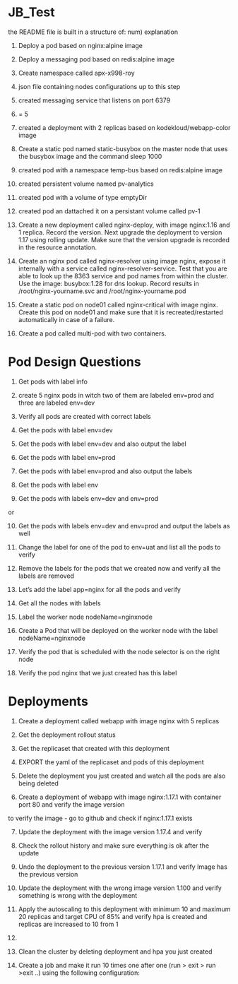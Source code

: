 # JB_Test
the README file is built in a structure of:
num) explanation
<!-- 
execution code and output
 -->



1) Deploy a pod based on nginx:alpine image
<!-- 
ubuntu@ip-172-31-10-80:~/JB_Test$ kubectl apply -f 01_nginx_pod.yml
pod/nginx-pod-roy created
ubuntu@ip-172-31-10-80:~/JB_Test$ kubectl get pods
NAME            READY   STATUS    RESTARTS   AGE
nginx-pod-roy   1/1     Running   0          11s 
 -->

2) Deploy a messaging pod based on redis:alpine image
<!-- 
ubuntu@ip-172-31-10-80:~/JB_Test$ kubectl apply -f 02_messaging_pod.yml
pod/messaging created 
ubuntu@ip-172-31-10-80:~/JB_Test$ kubectl get pods
NAME            READY   STATUS    RESTARTS   AGE
messaging       1/1     Running   0          7s    
 -->

3) Create namespace called apx-x998-roy
<!-- 
ubuntu@ip-172-31-10-80:~/JB_Test$ kubectl apply -f 03_namespace.yml
namespace/apx-x998-roy created
ubuntu@ip-172-31-10-80:~/JB_Test$ kubectl get ns
NAME              STATUS   AGE
apx-x998-roy      Active   5s  
 -->

4) json file containing nodes configurations up to this step
<!-- 
ubuntu@ip-172-31-10-80:~/JB_Test$ kubectl get nodes -o json > 04_tmp_nodes.json
 -->

5) created messaging service that listens on port 6379
<!-- 
ubuntu@ip-172-31-10-80:~/JB_Test$ kubectl apply -f 05_messaging_service.yml
service/messaging-service created
ubuntu@ip-172-31-10-80:~/JB_Test$ kubectl get svc
NAME                TYPE        CLUSTER-IP      EXTERNAL-IP   PORT(S)    AGE
messaging-service   ClusterIP   100.70.60.189   <none>        6379/TCP   5s    
 -->
6) = 5

7) created a deployment with 2 replicas based on kodekloud/webapp-color image
<!-- 
ubuntu@ip-172-31-10-80:~/JB_Test$ kubectl apply -f 07_deploy_2_rep.yml
deployment.apps/hr-web-app created
ubuntu@ip-172-31-10-80:~/JB_Test$ kubectl get deployments.apps hr-web-app
NAME         READY   UP-TO-DATE   AVAILABLE   AGE
hr-web-app   2/2     2            2           16s 
 -->

8) Create a static pod named static-busybox on the master node that uses the busybox
image and the command sleep 1000
<!-- 
MASTER $ ssh node01 
node01 $ mkdir /etc/kubelet.d
node01 $ cat <<EOF > /etc/kubelet.d/static.yml
> apiVersion: v1
> kind: Pod
> metadata:
>   name: static-busybox
>   labels:
>     static: pod
> spec:
>   containers:
>   - name: static-busybox
>     image: busybox
>     command: ["sleep"]
>     args: ["1000"]
>     ports:
>     - name: http
>       containerPort: 80
>       prtotocol: TCP
> EOF
node01 $ nano /etc/systemd/system/kubelet.service.d/10-kubeadm.conf
...
[Service]
Environment=... --pod-manifest-path=/etc/kubelet.d/"
node01 $ systemctl daemon-reload 
node01 $ systemctl restart kubelet.service 
node01 $ exit
logout
Connection to node01 closed.
MASTER $ kubectl get pods
NAME                    READY   STATUS    RESTARTS   AGE
static-busybox-node01   1/1     Running   0          3s
MASTER $ kubectl describe pods static-busybox-node01 
Name:         static-busybox-node01
...
Node:         node01/172.17.0.37
...
    Command:
      sleep
    Args:
      1000
 -->


9) created pod with a namespace temp-bus based on redis:alpine image
<!-- 
ubuntu@ip-172-31-10-80:~/JB_Test$ kubectl apply -f 09_pod_namespace.yml
namespace/finance-roy created
pod/temp-bus created
ubuntu@ip-172-31-10-80:~/JB_Test$ kubectl get ns
NAME              STATUS   AGE
finance-roy       Active   15s
ubuntu@ip-172-31-10-80:~/JB_Test$ kubectl get pods --namespace=finance-roy
NAME       READY   STATUS    RESTARTS   AGE
temp-bus   1/1     Running   0          2m
 -->

10) created persistent volume named pv-analytics
<!-- 
ubuntu@ip-172-31-10-80:~/JB_Test$ kubectl apply -f 10_persistant_volume.yml
persistentvolume/pv-analytics created
ubuntu@ip-172-31-10-80:~/JB_Test$ kubectl get pv
NAME           CAPACITY   ACCESS MODES   RECLAIM POLICY   STATUS      CLAIM   STORAGECLASS   REASON   AGE
pv-analytics   100Mi      RWX            Retain           Available                                   72s
 -->

11) created pod with a volume of type emptyDir
<!-- 
ubuntu@ip-172-31-10-80:~/JB_Test$ kubectl apply -f 11_redis_storage.yml
pod/redis-storage-roy created
ubuntu@ip-172-31-10-80:~/JB_Test$ kubectl get pods
NAME                          READY   STATUS    RESTARTS   AGE
redis-storage-roy             1/1     Running   0          23s
 -->

12) created pod an dattached it on a persistant volume called pv-1
<!-- 
ubuntu@ip-172-31-10-80:~/JB_Test$ kubectl apply -f 12_pod_pv.yml
persistentvolume/pv-1 created
persistentvolumeclaim/pv-1 created
pod/use-pv-roy created
ubuntu@ip-172-31-10-80:~/JB_Test$ kubectl get pv pv-1
NAME   CAPACITY   ACCESS MODES   RECLAIM POLICY   STATUS      CLAIM   STORAGECLASS   REASON   AGE
pv-1   100Mi      RWO            Retain           Available                                   13s
ubuntu@ip-172-31-10-80:~/JB_Test$ kubectl get pvc pv-1
NAME   STATUS   VOLUME                                     CAPACITY   ACCESS MODES   STORAGECLASS    AGE
pv-1   Bound    pvc-f9245503-487e-4249-913b-52b4f2eac960   1Gi        RWO            kops-ssd-1-17   21s
ubuntu@ip-172-31-10-80:~/JB_Test$ kubectl get pods use-pv-roy
NAME         READY   STATUS    RESTARTS   AGE
use-pv-roy   1/1     Running   0          43s
 -->

13) Create a new deployment called nginx-deploy, with image nginx:1.16 and 1 replica. Record the version. Next upgrade the deployment to version 1.17 using rolling update. Make sure that the version upgrade is recorded in the resource annotation.
<!-- 
ubuntu@ip-172-31-10-80:~/JB_Test$ kubectl apply -f 13_nginx_deploy_record.yml
deployment.apps/nginx-deploy created
ubuntu@ip-172-31-10-80:~/JB_Test$ kubectl get deployments nginx-deploy
NAME           READY   UP-TO-DATE   AVAILABLE   AGE
nginx-deploy   1/1     1            1           17s
ubuntu@ip-172-31-10-80:~/JB_Test$ kubectl set image deployments nginx-deploy nginx=nginx:1.17 --record
deployment.apps/nginx-deploy image updated
ubuntu@ip-172-31-10-80:~/JB_Test$ kubectl describe deployments nginx-deploy
Name:                   nginx-deploy
...
Annotations:            deployment.kubernetes.io/revision: 2
                        kubernetes.io/change-cause: kubectl set image deployments nginx-deploy nginx=nginx:1.17 --record=true
...                        
    Image:        nginx:1.17
 -->

14) Create an nginx pod called nginx-resolver using image nginx, expose it internally with a service called nginx-resolver-service. Test that you are able to look up the 8363 service and pod names from within the cluster. Use the image: busybox:1.28 for dns lookup. Record results in /root/nginx-yourname.svc and /root/nginx-yourname.pod
<!-- 
ubuntu@ip-172-31-15-28:~/JB_Test$ kubectl apply -f 14_deploy_and_service.yml
service/nginx-resolver-service created
pod/nginx-resolver created
ubuntu@ip-172-31-15-28:~/JB_Test$ kubectl get svc nginx-resolver-service
NAME                     TYPE        CLUSTER-IP     EXTERNAL-IP   PORT(S)   AGE
nginx-resolver-service   ClusterIP   100.66.254.0   <none>        80/TCP    10s
ubuntu@ip-172-31-15-28:~/JB_Test$ kubectl get pods nginx-resolver
NAME             READY   STATUS    RESTARTS   AGE
nginx-resolver   1/1     Running   0          20s
ubuntu@ip-172-31-15-28:~/JB_Test$ kubectl run test-nslookup --image=busybox:1.28 -- nslookup nginx-resolver-service
pod/test-nslookup created
ubuntu@ip-172-31-15-28:~/JB_Test$ kubectl logs test-nslookup
Server:    100.64.0.10
Address 1: 100.64.0.10 kube-dns.kube-system.svc.cluster.local

Name:      nginx-resolver-service
Address 1: 100.66.254.0 nginx-resolver-service.default.svc.cluster.local
 -->


15) Create a static pod on node01 called nginx-critical with image nginx. Create this pod on node01 and make sure that it is recreated/restarted automatically in case of a failure.
<!-- 
MASTER $ ssh node01 
node01 $ mkdir /etc/kubelet.d
node01 $ cat <<EOF > /etc/kubelet.d/static.yml
> apiVersion: v1
> kind: Pod
> metadata:
>   name: static-critical
>   labels:
>     static: pod
> spec:
>   containers:
>   - name: static-critical
>     image: nginx
>     ports:
>     - name: http
>       containerPort: 80
>       protocol: TCP
> EOF
node01 $ nano /etc/systemd/system/kubelet.service.d/10-kubeadm.conf
...
[Service]
Environment=... --pod-manifest-path=/etc/kubelet.d/"
node01 $ systemctl daemon-reload 
node01 $ systemctl restart kubelet.service 
node01 $ exit
logout
Connection to node01 closed.
MASTER $ kubectl get pods
NAME                     READY   STATUS    RESTARTS   AGE
static-critical-node01   1/1     Running   0          22s
MASTER $ kubectl delete pods static-critical-node01 
pod "static-critical-node01" deleted
MASTER $ kubectl get pods
NAME                     READY   STATUS    RESTARTS   AGE
static-critical-node01   0/1     Pending   0          2s
MASTER $ kubectl get pods
NAME                     READY   STATUS    RESTARTS   AGE
static-critical-node01   1/1     Running   0          11s
 -->

16) Create a pod called multi-pod with two containers.
<!-- 
ubuntu@ip-172-31-10-80:~/JB_Test$ kubectl apply -f 16_pod_2_containers.yml
pod/multi-pod created
ubuntu@ip-172-31-10-80:~/JB_Test$ kubectl get pods
NAME                           READY   STATUS    RESTARTS   AGE
multi-pod                      2/2     Running   0          46s
ubuntu@ip-172-31-10-80:~/JB_Test$ kubectl describe pods multi-pod
Name:         multi-pod
...
Containers:
  alpha:
...
  beta:
...
    Command:
      sleep
    Args:
      4800
 -->


# Pod Design Questions

1) Get pods with label info
<!-- 
ubuntu@ip-172-31-10-80:~/JB_Test$ kubectl get pods --show-labels
NAME                           READY   STATUS    RESTARTS   AGE     LABELS
messaging                      1/1     Running   0          45m     tier=msg
multi-pod                      2/2     Running   0          3m43s   <none>
use-pv-roy                     1/1     Running   0          15m     run=use-pv-roy
 -->

2) create 5 nginx pods in witch two of them are labeled env=prod and three are labeled env=dev
<!-- 
ubuntu@ip-172-31-10-80:~/JB_Test$ kubectl run pod-1 --image=nginx --labels env=prod
pod/pod-1 created
ubuntu@ip-172-31-10-80:~/JB_Test$ kubectl run pod-2 --image=nginx --labels env=prod
pod/pod-2 created
ubuntu@ip-172-31-10-80:~/JB_Test$ kubectl run pod-3 --image=nginx --labels env=dev
pod/pod-3 created
ubuntu@ip-172-31-10-80:~/JB_Test$ kubectl run pod-4 --image=nginx --labels env=dev
pod/pod-4 created
ubuntu@ip-172-31-10-80:~/JB_Test$ kubectl run pod-5 --image=nginx --labels env=dev
pod/pod-5 created
ubuntu@ip-172-31-10-80:~/JB_Test$ kubectl get pods --show-labels 
NAME    READY   STATUS    RESTARTS   AGE   LABELS
pod-1   1/1     Running   0          45s   env=prod
pod-2   1/1     Running   0          40s   env=prod
pod-3   1/1     Running   0          31s   env=dev
pod-4   1/1     Running   0          27s   env=dev
pod-5   1/1     Running   0          21s   env=dev
 -->

3) Verify all pods are created with correct labels
<!-- 
ubuntu@ip-172-31-10-80:~/JB_Test$ kubectl get pods --show-labels 
NAME    READY   STATUS    RESTARTS   AGE   LABELS
pod-1   1/1     Running   0          45s   env=prod
pod-2   1/1     Running   0          40s   env=prod
pod-3   1/1     Running   0          31s   env=dev
pod-4   1/1     Running   0          27s   env=dev
pod-5   1/1     Running   0          21s   env=dev
 -->

4) Get the pods with label env=dev
<!-- 
ubuntu@ip-172-31-10-80:~/JB_Test$ kubectl get pods -l env=dev
NAME    READY   STATUS    RESTARTS   AGE
pod-3   1/1     Running   0          2m23s
pod-4   1/1     Running   0          2m19s
pod-5   1/1     Running   0          2m13s
 -->

5) Get the pods with label env=dev and also output the label
<!-- 
ubuntu@ip-172-31-10-80:~/JB_Test$ kubectl get pods -l env=dev --show-labels 
NAME    READY   STATUS    RESTARTS   AGE     LABELS
pod-3   1/1     Running   0          3m14s   env=dev
pod-4   1/1     Running   0          3m10s   env=dev
pod-5   1/1     Running   0          3m4s    env=dev
 -->

6) Get the pods with label env=prod
<!-- 
ubuntu@ip-172-31-10-80:~/JB_Test$ kubectl get pods -l env=prod
NAME    READY   STATUS    RESTARTS   AGE
pod-1   1/1     Running   0          3m54s
pod-2   1/1     Running   0          3m49s
 -->

7) Get the pods with label env=prod and also output the labels
<!-- 
ubuntu@ip-172-31-10-80:~/JB_Test$ kubectl get pods -l env=prod --show-labels 
NAME    READY   STATUS    RESTARTS   AGE     LABELS
pod-1   1/1     Running   0          4m20s   env=prod
pod-2   1/1     Running   0          4m15s   env=prod
 -->

8) Get the pods with label env
<!-- 
ubuntu@ip-172-31-10-80:~/JB_Test$ kubectl get pods -l env
NAME    READY   STATUS    RESTARTS   AGE
pod-1   1/1     Running   0          5m21s
pod-2   1/1     Running   0          5m16s
pod-3   1/1     Running   0          5m7s
pod-4   1/1     Running   0          5m3s
pod-5   1/1     Running   0          4m57s
 -->

9) Get the pods with labels env=dev and env=prod
<!-- 
ubuntu@ip-172-31-10-80:~/JB_Test$ kubectl get pods -l env --show-labels | egrep 'dev|prod'
pod-1   1/1     Running   0          5m51s   env=prod
pod-2   1/1     Running   0          5m46s   env=prod
pod-3   1/1     Running   0          5m37s   env=dev
pod-4   1/1     Running   0          5m33s   env=dev
pod-5   1/1     Running   0          5m27s   env=dev
 -->
or
<!-- 
ubuntu@ip-172-31-10-80:~/JB_Test$ kubectl get pods -L env | egrep 'prod|dev'
pod-1   1/1     Running   0          6m14s   prod
pod-2   1/1     Running   0          6m9s    prod
pod-3   1/1     Running   0          6m      dev
pod-4   1/1     Running   0          5m56s   dev
pod-5   1/1     Running   0          5m50s   dev
 -->

10) Get the pods with labels env=dev and env=prod and output the labels as well
<!-- 
ubuntu@ip-172-31-10-80:~/JB_Test$ kubectl get pods -l env --show-labels | egrep 'dev|prod'
pod-1   1/1     Running   0          7m18s   env=prod
pod-2   1/1     Running   0          7m13s   env=prod
pod-3   1/1     Running   0          7m4s    env=dev
pod-4   1/1     Running   0          7m      env=dev
pod-5   1/1     Running   0          6m54s   env=dev
 -->

11) Change the label for one of the pod to env=uat and list all the pods to verify
<!-- 
ubuntu@ip-172-31-10-80:~/JB_Test$ kubectl label pods pod-5 env=uat --overwrite 
pod/pod-5 labeled
ubuntu@ip-172-31-10-80:~/JB_Test$ kubectl get pods -l env --show-labels 
NAME    READY   STATUS    RESTARTS   AGE     LABELS
pod-1   1/1     Running   0          8m25s   env=prod
pod-2   1/1     Running   0          8m20s   env=prod
pod-3   1/1     Running   0          8m11s   env=dev
pod-4   1/1     Running   0          8m7s    env=dev
pod-5   1/1     Running   0          8m1s    env=uat
 -->

12) Remove the labels for the pods that we created now and verify all the labels are removed
<!-- 
ubuntu@ip-172-31-10-80:~/JB_Test$ kubectl label pods -l env env-
pod/pod-1 labeled
pod/pod-2 labeled
pod/pod-3 labeled
pod/pod-4 labeled
pod/pod-5 labeled
ubuntu@ip-172-31-10-80:~/JB_Test$ kubectl get pods --show-labels 
NAME    READY   STATUS    RESTARTS   AGE     LABELS
pod-1   1/1     Running   0          10m     <none>
pod-2   1/1     Running   0          10m     <none>
pod-3   1/1     Running   0          9m51s   <none>
pod-4   1/1     Running   0          9m47s   <none>
pod-5   1/1     Running   0          9m41s   <none>
 -->

13) Let’s add the label app=nginx for all the pods and verify 
<!-- 
ubuntu@ip-172-31-10-80:~/JB_Test$ kubectl label pods --all app=nginx
pod/pod-1 labeled
pod/pod-2 labeled
pod/pod-3 labeled
pod/pod-4 labeled
pod/pod-5 labeled
ubuntu@ip-172-31-10-80:~/JB_Test$ kubectl get pods --show-labels 
NAME    READY   STATUS    RESTARTS   AGE   LABELS
pod-1   1/1     Running   0          11m   app=nginx
pod-2   1/1     Running   0          11m   app=nginx
pod-3   1/1     Running   0          11m   app=nginx
pod-4   1/1     Running   0          11m   app=nginx
pod-5   1/1     Running   0          11m   app=nginx
 -->

14) Get all the nodes with labels
<!-- 
ubuntu@ip-172-31-10-80:~/JB_Test$ kubectl get nodes --show-labels 
NAME           STATUS   ROLES    AGE   VERSION   LABELS
controlplane   Ready    master   45m   v1.18.0   ...
node01         Ready    <none>   44m   v1.18.0   ...
 -->

15) Label the worker node nodeName=nginxnode
<!-- 
ubuntu@ip-172-31-10-80:~/JB_Test$ kubectl label nodes node01 nodeName=nginxnode
node/node01 labeled
ubuntu@ip-172-31-10-80:~/JB_Test$ kubectl get nodes --show-labels 
NAME           STATUS   ROLES    AGE   VERSION   LABELS
controlplane   Ready    master   46m   v1.18.0   ...
node01         Ready    <none>   46m   v1.18.0   ...,nodeName=nginxnode
 -->

16) Create a Pod that will be deployed on the worker node with the label nodeName=nginxnode
<!-- 
ubuntu@ip-172-31-10-80:~/JB_Test$ kubectl run pod-6 --image=nginx --labels nodeName=nginxnode
pod/pod-6 created
ubuntu@ip-172-31-10-80:~/JB_Test$ kubectl describe pods pod-6
Name:         pod-6
...
Node:         node01/172.17.0.21
 -->

17) Verify the pod that is scheduled with the node selector is on the right node
<!-- 
ubuntu@ip-172-31-10-80:~/JB_Test$ kubectl describe pods pod-6
Name:         pod-6
...
Node:         node01/172.17.0.21
ubuntu@ip-172-31-10-80:~/JB_Test$ kubectl describe nodes node01 
Name:               node01
Roles:              <none>
Labels:             ...
                    nodeName=nginxnode
...
  InternalIP:  172.17.0.21
  Hostname:    node01
...
  Namespace    Name    CPU Requests  CPU Limits  Memory Requests  Memory Limits  AGE
  ...
  default      pod-6   0 (0%)        0 (0%)      0 (0%)           0 (0%)         115s
 -->

18) Verify the pod nginx that we just created has this label
<!-- 
ubuntu@ip-172-31-10-80:~/JB_Test$ kubectl get pods pod-6 --show-labels 
NAME    READY   STATUS    RESTARTS   AGE     LABELS
pod-6   1/1     Running   0          5m24s   nodeName=nginxnode
 -->


# Deployments

1) Create a deployment called webapp with image nginx with 5 replicas
<!-- 
ubuntu@ip-172-31-10-80:~/JB_Test$ kubectl apply -f 301_deploy_5_rep.yml 
deployment.apps/webapp created
ubuntu@ip-172-31-10-80:~/JB_Test$ kubectl get deployments webapp 
NAME     READY   UP-TO-DATE   AVAILABLE   AGE
webapp   5/5     5            5           18s
 -->

2) Get the deployment rollout status
<!-- 
ubuntu@ip-172-31-10-80:~/JB_Test$ kubectl rollout status deployment webapp 
deployment "webapp" successfully rolled out
 -->

3) Get the replicaset that created with this deployment
<!-- 
ubuntu@ip-172-31-10-80:~/JB_Test$ kubectl get rs webapp-59d9889648
NAME                DESIRED   CURRENT   READY   AGE
webapp-59d9889648   5         5         5       115s
 -->

4) EXPORT the yaml of the replicaset and pods of this deployment
<!-- 
ubuntu@ip-172-31-10-80:~/JB_Test$ kubectl get rs webapp-59d9889648 -o yaml > 304_rs_export.yml 
ubuntu@ip-172-31-10-80:~/JB_Test$ kubectl get pods -o yaml > 304_pods_export.yml 
 -->

5) Delete the deployment you just created and watch all the pods are also being deleted
<!-- 
ubuntu@ip-172-31-10-80:~/JB_Test$ kubectl delete -f 301_deploy_5_rep.yml 
deployment.apps "webapp" deleted
ubuntu@ip-172-31-10-80:~/JB_Test$ kubectl get pods 
No resources found in default namespace.
 -->

6) Create a deployment of webapp with image nginx:1.17.1 with container port 80 and verify the image version
<!-- 
ubuntu@ip-172-31-10-80:~/JB_Test$ kubectl apply -f 306_deploy_port_80.yml 
deployment.apps/webapp created
ubuntu@ip-172-31-10-80:~/JB_Test$ kubectl get deployments webapp 
NAME     READY   UP-TO-DATE   AVAILABLE   AGE
webapp   1/1     1            1           14s
 -->
to verify the image - go to github and check if nginx:1.17.1 exists

7) Update the deployment with the image version 1.17.4 and verify
<!-- 
ubuntu@ip-172-31-10-80:~/JB_Test$ kubectl set image deployments webapp nginx=nginx:1.17.4
deployment.apps/webapp image updated
ubuntu@ip-172-31-10-80:~/JB_Test$ kubectl describe deployments webapp 
Name:                   webapp
...
    Image:        nginx:1.17.4
 -->

8) Check the rollout history and make sure everything is ok after the update
<!-- 
ubuntu@ip-172-31-10-80:~/JB_Test$ kubectl rollout history deployment webapp 
deployment.apps/webapp 
REVISION  CHANGE-CAUSE
1         <none>
2         <none>
ubuntu@ip-172-31-10-80:~/JB_Test$ kubectl rollout status deployment webapp 
deployment "webapp" successfully rolled out
 -->

9) Undo the deployment to the previous version 1.17.1 and verify Image has the previous version
<!-- 
ubuntu@ip-172-31-10-80:~/JB_Test$ kubectl rollout undo deployment webapp 
deployment.apps/webapp rolled back
ubuntu@ip-172-31-10-80:~/JB_Test$ kubectl describe deployments webapp 
Name:                   webapp
...
    Image:        nginx:1.17.1
 -->

10) Update the deployment with the wrong image version 1.100 and verify something is wrong with the deployment
<!-- 
ubuntu@ip-172-31-10-80:~/JB_Test$ kubectl set image deployments webapp nginx=nginx:1.100
deployment.apps/webapp image updated
ubuntu@ip-172-31-10-80:~/JB_Test$ kubectl get pods
NAME                      READY   STATUS         RESTARTS   AGE
webapp-67f449866c-6m7dr   1/1     Running        0          9s
webapp-6b684475c5-59p2w   0/1     ErrImagePull   0          3m29s
ubuntu@ip-172-31-10-80:~/JB_Test$ kubectl rollout status deployment webapp 
Waiting for deployment "webapp" rollout to finish: 1 old replicas are pending termination...
 -->
<!-- 
ubuntu@ip-172-31-10-80:~/JB_Test$ kubectl rollout undo deployment webapp 
deployment.apps/webapp rolled back
ubuntu@ip-172-31-10-80:~/JB_Test$ kubectl get pods
NAME                      READY   STATUS    RESTARTS   AGE
webapp-67f449866c-6m7dr   1/1     Running   0          89s
ubuntu@ip-172-31-10-80:~/JB_Test$ kubectl rollout status deployment webapp 
deployment "webapp" successfully rolled out
 -->
<!-- 
ubuntu@ip-172-31-10-80:~/JB_Test$ kubectl rollout history deployment webapp 
deployment.apps/webapp 
REVISION  CHANGE-CAUSE
2         <none>
4         <none>
5         <none>
ubuntu@ip-172-31-10-80:~/JB_Test$ kubectl rollout history deployment webapp --revision=5
deployment.apps/webapp with revision #5
Pod Template:
  Labels:       app=webapp
        pod-template-hash=67f449866c
  Containers:
   nginx:
    Image:      nginx:1.17.1
    Port:       80/TCP
    Host Port:  0/TCP
    Environment:        <none>
    Mounts:     <none>
  Volumes:      <none>
 -->
<!-- 
ubuntu@ip-172-31-10-80:~/JB_Test$ kubectl set image deployments webapp nginx=nginx:latest
deployment.apps/webapp image updated
ubuntu@ip-172-31-10-80:~/JB_Test$ kubectl rollout history deployment webapp 
deployment.apps/webapp 
REVISION  CHANGE-CAUSE
2         <none>
4         <none>
5         <none>
6         <none>
ubuntu@ip-172-31-10-80:~/JB_Test$ kubectl get pods
NAME                      READY   STATUS    RESTARTS   AGE
webapp-5f5bf685db-klw7q   1/1     Running   0          36s
ubuntu@ip-172-31-10-80:~/JB_Test$ 
 -->

11) Apply the autoscaling to this deployment with minimum 10 and maximum 20 replicas and target CPU of 85% and verify hpa is created and replicas are increased to 10 from 1
<!-- 
ubuntu@ip-172-31-10-80:~/JB_Test$ kubectl autoscale deployment webapp --max=20 --min=10 --cpu-percent=85
horizontalpodautoscaler.autoscaling/webapp autoscaled
ubuntu@ip-172-31-10-80:~/JB_Test$ kubectl get horizontalpodautoscalers webapp 
NAME     REFERENCE           TARGETS         MINPODS   MAXPODS   REPLICAS   AGE
webapp   Deployment/webapp   <unknown>/85%   10        20        10         28s
ubuntu@ip-172-31-10-80:~/JB_Test$ kubectl get deployments webapp 
NAME     READY   UP-TO-DATE   AVAILABLE   AGE
webapp   10/10   10           10          17m
 -->

12)

13) Clean the cluster by deleting deployment and hpa you just created
<!-- 
ubuntu@ip-172-31-10-80:~/JB_Test$ kubectl delete deployments webapp 
deployment.apps "webapp" deleted
ubuntu@ip-172-31-10-80:~/JB_Test$ kubectl delete horizontalpodautoscalers webapp 
horizontalpodautoscaler.autoscaling "webapp" deleted
ubuntu@ip-172-31-10-80:~/JB_Test$ kubectl get horizontalpodautoscalers 
No resources found in default namespace.
ubuntu@ip-172-31-10-80:~/JB_Test$ kubectl get deployments 
No resources found in default namespace.
 -->


14) Create a job and make it run 10 times one after one (run > exit > run >exit ..) using the following configuration:
<!-- 
ubuntu@ip-172-31-10-80:~/JB_Test$ kubectl apply -f 314_hello_job.yml 
job.batch/hello-job created
ubuntu@ip-172-31-10-80:~/JB_Test$ kubectl get jobs.batch hello-job 
NAME        COMPLETIONS   DURATION   AGE
hello-job   4/10          9s         9s
ubuntu@ip-172-31-10-80:~/JB_Test$ kubectl get jobs.batch hello-job 
NAME        COMPLETIONS   DURATION   AGE
hello-job   7/10          17s        17s
ubuntu@ip-172-31-10-80:~/JB_Test$ kubectl get jobs.batch hello-job 
NAME        COMPLETIONS   DURATION   AGE
hello-job   9/10          22s        22s
ubuntu@ip-172-31-10-80:~/JB_Test$ kubectl get jobs.batch hello-job 
NAME        COMPLETIONS   DURATION   AGE
hello-job   10/10         22s        30s
 -->

